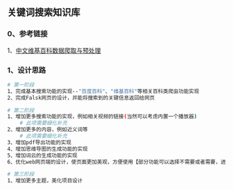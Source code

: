 ## 关键词搜索知识库

### 0、参考链接

1、[中文维基百科数据爬取与预处理](https://blog.csdn.net/qq_36426650/article/details/110203553)







### 1、设计思路

```bash
# 第一阶段
1、完成基本搜索功能的实现--"百度百科"、"维基百科"等相关百科类爬虫功能实现
2、完成Falsk网页的设计，并能将搜索到的关键信息返回给网页

# 第二阶段
1、增加更多搜索功能的实现，例如相关视频的链接(当然可以考虑内置一个播放器)
	# 此项需要细化补充
2、增加更多的内容，例如近义词等
	# 此项需要细化补充
3、增加pdf导出功能的实现
4、增加思维导图的生成功能的实现
5、增加词云的生成功能的实现
6、优化web网页端的设计，使页面更加美观，方便使用【部分功能可以选择不需要或者需要，进行个人定制】

# 第三阶段
1、增加更多主题，美化项目设计
```













